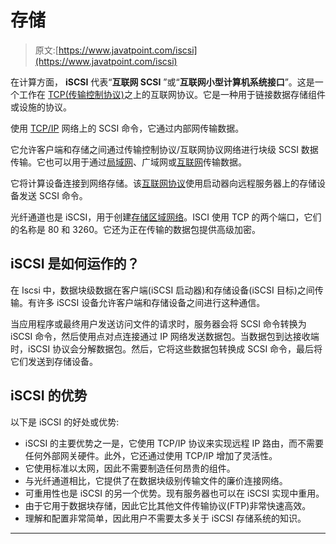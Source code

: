 # 存储

> 原文:[https://www.javatpoint.com/iscsi](https://www.javatpoint.com/iscsi)

在计算方面， **iSCSI** 代表“**互联网 SCSI** ”或“**互联网小型计算机系统接口**”。这是一个工作在 [TCP(传输控制协议)](https://www.javatpoint.com/tcp)之上的互联网协议。它是一种用于链接数据存储组件或设施的协议。

使用 [TCP/IP](https://www.javatpoint.com/computer-network-tcp-ip-model) 网络上的 SCSI 命令，它通过内部网传输数据。

它允许客户端和存储之间通过传输控制协议/互联网协议网络进行块级 SCSI 数据传输。它也可以用于通过[局域网](https://www.javatpoint.com/wireless-lan-introduction)、广域网或[互联网](https://www.javatpoint.com/internet)传输数据。

它将计算设备连接到网络存储。该[互联网协议](https://www.javatpoint.com/ip)使用启动器向远程服务器上的存储设备发送 SCSI 命令。

光纤通道也是 iSCSI，用于创建[存储区域网络](san)。ISCI 使用 TCP 的两个端口，它们的名称是 80 和 3260。它还为正在传输的数据包提供高级加密。

## iSCSI 是如何运作的？

在 Iscsi 中，数据块级数据在客户端(iSCSI 启动器)和存储设备(iSCSI 目标)之间传输。有许多 iSCSI 设备允许客户端和存储设备之间进行这种通信。

当应用程序或最终用户发送访问文件的请求时，服务器会将 SCSI 命令转换为 iSCSI 命令，然后使用点对点连接通过 IP 网络发送数据包。当数据包到达接收端时，iSCSI 协议会分解数据包。然后，它将这些数据包转换成 SCSI 命令，最后将它们发送到存储设备。

## iSCSI 的优势

以下是 iSCSI 的好处或优势:

*   iSCSI 的主要优势之一是，它使用 TCP/IP 协议来实现远程 IP 路由，而不需要任何外部网关硬件。此外，它还通过使用 TCP/IP 增加了灵活性。
*   它使用标准以太网，因此不需要制造任何昂贵的组件。
*   与光纤通道相比，它提供了在数据块级别传输文件的廉价连接网络。
*   可重用性也是 iSCSI 的另一个优势。现有服务器也可以在 iSCSI 实现中重用。
*   由于它用于数据块存储，因此它比其他文件传输协议(FTP)非常快速高效。
*   理解和配置非常简单，因此用户不需要太多关于 iSCSI 存储系统的知识。

* * *